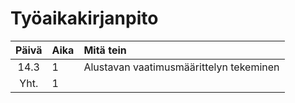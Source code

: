 # Työaikakirjanpito

| Päivä | Aika | Mitä tein  |
| :----:|:-----| :-----|
| 14.3 | 1    | Alustavan vaatimusmäärittelyn tekeminen |
| Yht.   | 1   | | 